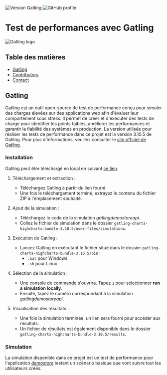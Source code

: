 ![Version Gatling](https://img.shields.io/badge/Gatling-v3.10.5-orange?style=plastic&logo=gatling) 
![GitHub profile](https://img.shields.io/badge/inesz7-yellow?logo=github)

# Test de performances avec Gatling

![Gatling logo](https://cdn.worldvectorlogo.com/logos/gatling.svg)

## Table des matières

* [Gatling](#Gatling)
* [Contributors](#Contributors)
* [Contact](#Contact)

## Gatling

Gatling est un outil open-source de test de performance conçu pour simuler des charges élevées sur des applications web afin d'évaluer leur comportement sous stress. Il permet de créer et d'exécuter des tests de charge pour identifier les points faibles, améliorer les performances et garantir la fiabilité des systèmes en production. La version utilisée pour réaliser les tests de performance dans ce projet est la version 3.10.5 de Gatling. Pour plus d'informations, veuillez consulter le [site officiel de Gatling](https://gatling.io/).

### Installation

Gatling peut être téléchargé en local en suivant [ce lien](https://docs.gatling.io/reference/install/oss/).

1. Téléchargement et extraction :
   - Téléchargez Gatling à partir du lien fourni.
   - Une fois le téléchargement terminé, extrayez le contenu du fichier ZIP à l'emplacement souhaité.

2. Ajout de la simulation :
   - Téléchargez le code de la simulation *gatlingdemostoreapi*.
   - Collez le fichier de simulation dans le dossier `gatling-charts-highcharts-bundle-3.10.5/user-files/simulations`.

3. Exécution de Gatling :
   - Lancez Gatling en exécutant le fichier situé dans le dossier `gatling-charts-highcharts-bundle-3.10.5/bin` :
     - `.bat` pour Windows
     - `.sh` pour Linux

4. Sélection de la simulation :
   - Une console de commande s'ouvrira. Tapez `1` pour sélectionner **run a simulation locally**.
   - Ensuite, tapez le numéro correspondant à la simulation *gatlingdemostoreapi*.

5. Visualisation des résultats :
   - Une fois la simulation terminée, un lien sera fourni pour accéder aux résultats.
   - Un fichier de résultats est également disponible dans le dossier `gatling-charts-highcharts-bundle-3.10.5/results`.

### Simulation

La simulation disponible dans ce projet est un test de performance pour l'application *[demostore](https://demostore.gatling.io/)* testant un scénario basique que vont suivre tout les utilisateurs créés.
